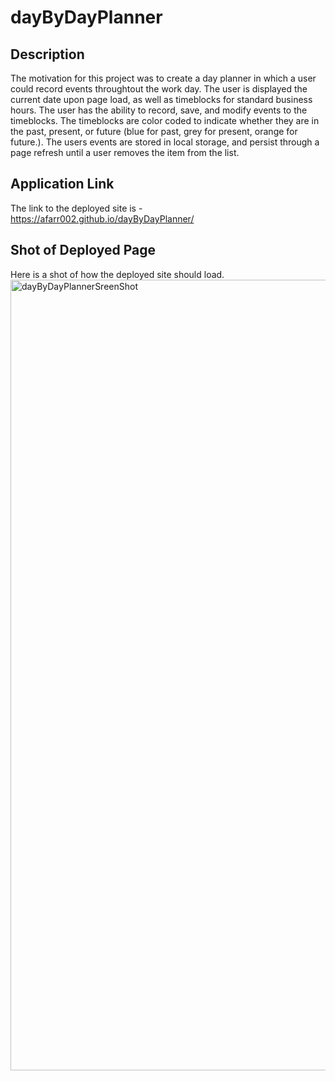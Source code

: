 # dayByDayPlanner

## Description

The motivation for this project was to create a day planner in which a user could record events throughtout the work day. The user is displayed the current date upon page load, as well as timeblocks for standard business hours. The user has the ability to record, save, and modify events to the timeblocks. The timeblocks are color coded to indicate whether they are in the past, present, or future (blue for past, grey for present, orange for future.). The users events are stored in local storage, and persist through a page refresh until a user removes the item from the list.

## Application Link

The link to the deployed site is - https://afarr002.github.io/dayByDayPlanner/

## Shot of Deployed Page

Here is a shot of how the deployed site should load.
<img width="1265" alt="dayByDayPlannerSreenShot" src="https://user-images.githubusercontent.com/88466341/141604574-e71196f8-f07f-448d-b7e0-157864a98a49.png">
